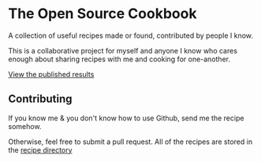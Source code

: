 # The Open Source Cookbook

A collection of useful recipes made or found, contributed by people I know.

This is a collaborative project for myself and anyone I know who cares enough about sharing recipes with me and cooking for one-another.

[View the published results](https://trev-dev.github.io/cookbook)

## Contributing

If you know me & you don't know how to use Github, send me the recipe somehow.

Otherwise, feel free to submit a pull request. All of the recipes are stored in the [recipe directory](./content/recipe)
